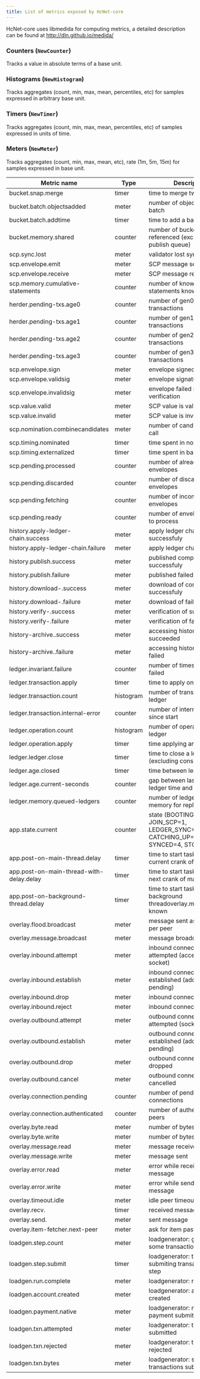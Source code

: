 ```yaml
---
title: List of metrics exposed by HcNet-core
---
```


HcNet-core uses libmedida for computing metrics, a detailed description can
be found at http://dln.github.io/medida/

### Counters (`NewCounter`)
Tracks a value in absolute terms of a base unit.

### Histograms (`NewHistogram`)
Tracks aggregates (count, min, max, mean, percentiles, etc) for samples
expressed in arbitrary base unit.

### Timers (`NewTimer`)
Tracks aggregates (count, min, max, mean, percentiles, etc) of samples expressed in units of time.

### Meters (`NewMeter`)
Tracks aggregates (count, min, max, mean, etc),  rate (1m, 5m, 15m) for samples
expressed in base unit.


Metric name                              | Type      | Description
---------------------------------------  | --------  | --------------------
bucket.snap.merge                        | timer     | time to merge two buckets
bucket.batch.objectsadded                | meter     | number of objects added per batch
bucket.batch.addtime                     | timer     | time to add a batch
bucket.memory.shared                     | counter   | number of buckets referenced (excluding publish queue)
scp.sync.lost                            | meter     | validator lost sync
scp.envelope.emit                        | meter     | SCP message sent
scp.envelope.receive                     | meter     | SCP message received
scp.memory.cumulative-statements         | counter   | number of known SCP statements known
herder.pending-txs.age0                  | counter   | number of gen0 pending transactions
herder.pending-txs.age1                  | counter   | number of gen1 pending transactions
herder.pending-txs.age2                  | counter   | number of gen2 pending transactions
herder.pending-txs.age3                  | counter   | number of gen3 pending transactions
scp.envelope.sign                        | meter     | envelope signed
scp.envelope.validsig                    | meter     | envelope signature verified
scp.envelope.invalidsig                  | meter     | envelope failed signature verification
scp.value.valid                          | meter     | SCP value is valid
scp.value.invalid                        | meter     | SCP value is invalid
scp.nomination.combinecandidates         | meter     | number of candidates per call
scp.timing.nominated                     | timer     | time spent in nomination
scp.timing.externalized                  | timer     | time spent in ballot protocol
scp.pending.processed                    | counter   | number of already processed envelopes
scp.pending.discarded                    | counter   | number of discarded envelopes
scp.pending.fetching                     | counter   | number of incomplete envelopes
scp.pending.ready                        | counter   | number of envelopes ready to process
history.apply-ledger-chain.success       | meter     | apply ledger chain completed successfuly
history.apply-ledger-chain.failure       | meter     | apply ledger chain failed
history.publish.success                  | meter     | published completed successfuly
history.publish.failure                  | meter     | published failed
history.download-<X>.success             | meter     | download of <X> completed successfuly
history.download-<X>.failure             | meter     | download of <X> failed
history.verify-<X>.success               | meter     | verification of <X> succeeded
history.verify-<X>.failure               | meter     | verification of <X> failed
history-archive.<X>.success              | meter     | accessing history archive <X> succeeded
history-archive.<X>.failure              | meter     | accessing history archive <X> failed
ledger.invariant.failure                 | counter   | number of times invariants failed
ledger.transaction.apply                 | timer     | time to apply one transaction
ledger.transaction.count                 | histogram | number of transactions per ledger
ledger.transaction.internal-error        | counter   | number of internal errors since start
ledger.operation.count                   | histogram | number of operations per ledger
ledger.operation.apply                   | timer     | time applying an operation
ledger.ledger.close                      | timer     | time to close a ledger (excluding consensus)
ledger.age.closed                        | timer     | time between ledgers
ledger.age.current-seconds               | counter   | gap between last close ledger time and current time
ledger.memory.queued-ledgers             | counter   | number of ledgers queued in memory for replay
app.state.current                        | counter   | state (BOOTING=0, JOIN_SCP=1, LEDGER_SYNC=2, CATCHING_UP=3, SYNCED=4, STOPPING=5)
app.post-on-main-thread.delay            | timer     | time to start task posted to current crank of main thread
app.post-on-main-thread-with-delay.delay | timer     | time to start task posted to next crank of main thread
app.post-on-background-thread.delay      | timer     | time to start task posted to background threadoverlay.memory.flood-known        | counter   | number of known flooded entries
overlay.flood.broadcast                  | meter     | message sent as broadcast per peer
overlay.message.broadcast                | meter     | message broadcasted
overlay.inbound.attempt                  | meter     | inbound connection attempted (accepted on socket)
overlay.inbound.establish                | meter     | inbound connection established (added to pending)
overlay.inbound.drop                     | meter     | inbound connection dropped
overlay.inbound.reject                   | meter     | inbound connection rejected
overlay.outbound.attempt                 | meter     | outbound connection attempted (socket opened)
overlay.outbound.establish               | meter     | outbound connection established (added to pending)
overlay.outbound.drop                    | meter     | outbound connection dropped
overlay.outbound.cancel                  | meter     | outbound connection cancelled
overlay.connection.pending               | counter   | number of pending connections
overlay.connection.authenticated         | counter   | number of authenticated peers
overlay.byte.read                        | meter     | number of bytes received
overlay.byte.write                       | meter     | number of bytes sent
overlay.message.read                     | meter     | message received
overlay.message.write                    | meter     | message sent
overlay.error.read                       | meter     | error while receiving a message
overlay.error.write                      | meter     | error while sending a message
overlay.timeout.idle                     | meter     | idle peer timeout
overlay.recv.<X>                         | timer     | received message <X>
overlay.send.<X>                         | meter     | sent message <X>
overlay.item-fetcher.next-peer           | meter     | ask for item past the first one
loadgen.step.count                       | meter     | loadgenerator: generated some transactions
loadgen.step.submit                      | timer     | loadgenerator: time spent submiting transactions per step
loadgen.run.complete                     | meter     | loadgenerator: run complete
loadgen.account.created                  | meter     | loadgenerator: account created
loadgen.payment.native                   | meter     | loadgenerator: native payment submited
loadgen.txn.attempted                    | meter     | loadgenerator: transaction submitted
loadgen.txn.rejected                     | meter     | loadgenerator: transaction rejected
loadgen.txn.bytes                        | meter     | loadgenerator: size of transactions submitted

